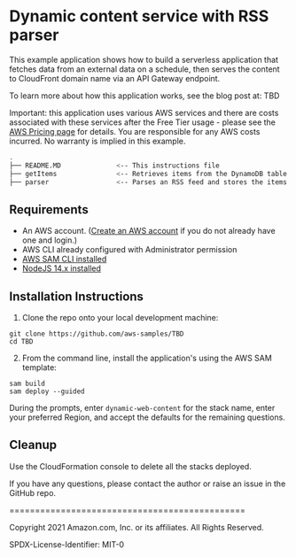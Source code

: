 
# Dynamic content service with RSS parser

This example application shows how to build a serverless application that fetches data from an external data on a schedule, then serves the content to CloudFront domain name via an API Gateway endpoint.

To learn more about how this application works, see the blog post at: TBD

Important: this application uses various AWS services and there are costs associated with these services after the Free Tier usage - please see the [AWS Pricing page](https://aws.amazon.com/pricing/) for details. You are responsible for any AWS costs incurred. No warranty is implied in this example.

```bash
.
├── README.MD              <-- This instructions file
├── getItems               <-- Retrieves items from the DynamoDB table
├── parser                 <-- Parses an RSS feed and stores the items in the DynamoDB table
```

## Requirements

* An AWS account. ([Create an AWS account](https://portal.aws.amazon.com/gp/aws/developer/registration/index.html) if you do not already have one and login.)
* AWS CLI already configured with Administrator permission
* [AWS SAM CLI installed](https://docs.aws.amazon.com/serverless-application-model/latest/developerguide/serverless-sam-cli-install.html) 
* [NodeJS 14.x installed](https://nodejs.org/en/download/)

## Installation Instructions

1. Clone the repo onto your local development machine:
```
git clone https://github.com/aws-samples/TBD
cd TBD
```

2. From the command line, install the application's using the AWS SAM template:
```
sam build
sam deploy --guided 
```
During the prompts, enter `dynamic-web-content` for the stack name, enter your preferred Region, and accept the defaults for the remaining questions.

## Cleanup

Use the CloudFormation console to delete all the stacks deployed.

If you have any questions, please contact the author or raise an issue in the GitHub repo.

==============================================

Copyright 2021 Amazon.com, Inc. or its affiliates. All Rights Reserved.

SPDX-License-Identifier: MIT-0

